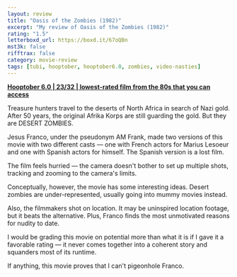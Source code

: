 ```yaml
---
layout: review
title: "Oasis of the Zombies (1982)"
excerpt: "My review of Oasis of the Zombies (1982)"
rating: "1.5"
letterboxd_url: https://boxd.it/67oQBn
mst3k: false
rifftrax: false
category: movie-review
tags: [tubi, hooptober, hooptober6.0, zombies, video-nasties]
---
```


<b><a href="https://boxd.it/pPVYg/detail" title="Hooptober 6.0 | 23/32 | lowest-rated film from the 80s that you can access" target="_blank" rel="noopener">Hooptober 6.0 | 23/32 | lowest-rated film from the 80s that you can access</a></b>

Treasure hunters travel to the deserts of North Africa in search of Nazi gold. After 50 years, the original Afrika Korps are still guarding the gold. But they are DESERT ZOMBIES.

Jesus Franco, under the pseudonym AM Frank, made two versions of this movie with two different casts — one with French actors for Marius Lesoeur and one with Spanish actors for himself. The Spanish version is a lost film.

The film feels hurried — the camera doesn't bother to set up multiple shots, tracking and zooming to the camera's limits.

Conceptually, however, the movie has some interesting ideas. Desert zombies are under-represented, usually going into mummy movies instead.

Also, the filmmakers shot on location. It may be uninspired location footage, but it beats the alternative. Plus, Franco finds the most unmotivated reasons for nudity to date.

I would be grading this movie on potential more than what it is if I gave it a favorable rating — it never comes together into a coherent story and squanders most of its runtime.

If anything, this movie proves that I can't pigeonhole Franco.
